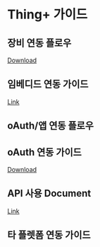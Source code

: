 # Thing+ 가이드

## 장비 연동 플로우
[Download](https://github.com/daliworks/thingplus-guide/blob/master/doc/src/dist/[kr]flow_for_hardware_v1.1.pdf)

## 임베디드 연동 가이드
[Link](https://github.com/daliworks/thingplus-embedded/blob/master/docs/Thingplus_Embedded_Guide.md)

## oAuth/앱 연동 플로우

## oAuth 연동 가이드
[Download](https://github.com/daliworks/thingplus-guide/blob/master/doc/src/dist/[kr]flow_for_app_with_oauth2_v1.1.pdf)

## API 사용 Document
[Link](https://thingplus-10.api-docs.io/2.0/)

## 타 플렛폼 연동 가이드

